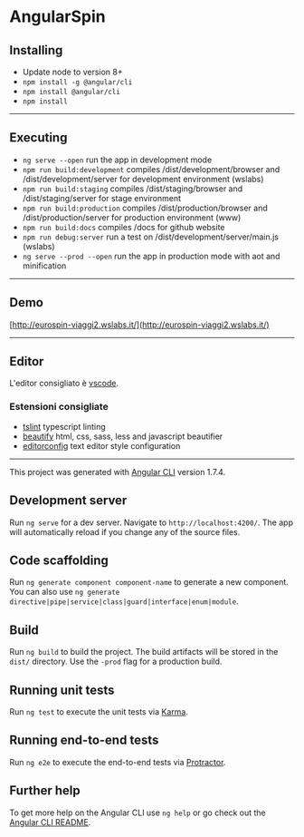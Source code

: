 # AngularSpin

## Installing

* Update node to version 8+
* `npm install -g @angular/cli`
* `npm install @angular/cli`
* `npm install`

-----------------

## Executing

* `ng serve --open` run the app in development mode
* `npm run build:development` compiles /dist/development/browser and /dist/development/server for development environment (wslabs)
* `npm run build:staging` compiles /dist/staging/browser and /dist/staging/server for stage environment
* `npm run build:production` compiles /dist/production/browser and /dist/production/server for production environment (www)
* `npm run build:docs` compiles /docs for github website
* `npm run debug:server` run a test on /dist/development/server/main.js (wslabs)
* `ng serve --prod --open` run the app in production mode with aot and minification
-----------------

## Demo
[http://eurospin-viaggi2.wslabs.it/](http://eurospin-viaggi2.wslabs.it/)
<!-- [https://actarian.github.io/angular-spin/](https://actarian.github.io/angular-spin/) -->

-----------------

## Editor

L'editor consigliato è [vscode](https://code.visualstudio.com/).

### Estensioni consigliate

* [tslint](https://marketplace.visualstudio.com/items?itemName=eg2.tslint) typescript linting
* [beautify](https://marketplace.visualstudio.com/items?itemName=HookyQR.beautify) html, css, sass, less and javascript beautifier
* [editorconfig](https://marketplace.visualstudio.com/items?itemName=EditorConfig.EditorConfig) text editor style configuration

-----------------

This project was generated with [Angular CLI](https://github.com/angular/angular-cli) version 1.7.4.

## Development server

Run `ng serve` for a dev server. Navigate to `http://localhost:4200/`. The app will automatically reload if you change any of the source files.

## Code scaffolding

Run `ng generate component component-name` to generate a new component. You can also use `ng generate directive|pipe|service|class|guard|interface|enum|module`.

## Build

Run `ng build` to build the project. The build artifacts will be stored in the `dist/` directory. Use the `-prod` flag for a production build.

## Running unit tests

Run `ng test` to execute the unit tests via [Karma](https://karma-runner.github.io).

## Running end-to-end tests

Run `ng e2e` to execute the end-to-end tests via [Protractor](http://www.protractortest.org/).

## Further help

To get more help on the Angular CLI use `ng help` or go check out the [Angular CLI README](https://github.com/angular/angular-cli/blob/master/README.md).
